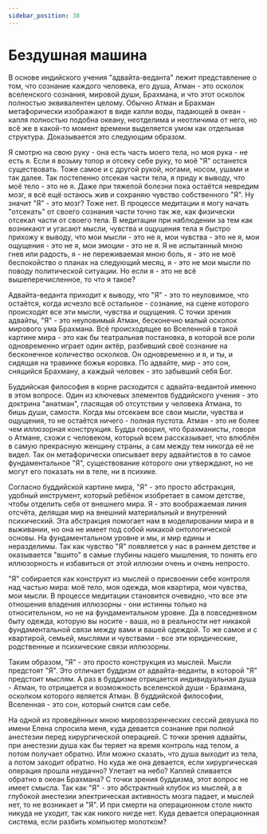 ```yaml
---
sidebar_position: 38
---
```


# Бездушная машина

В основе индийского учения "адвайта-веданта" лежит представление о том, что сознание каждого человека, его душа, Атман - это осколок вселенского сознания, мировой души, Брахмана, и что этот осколок полностью эквивалентен целому. Обычно Атман и Брахман метафорически изображают в виде капли воды, падающей в океан - капля полностью подобна океану, неотделима и неотличима от него, но всё же в какой-то момент времени выделяется умом как отдельная структура. Доказывается это следующим образом.

Я смотрю на свою руку - она есть часть моего тела, но моя рука - не есть я. Если я возьму топор и отсеку себе руку, то моё "Я" останется существовать. Тоже самое и с другой рукой, ногами, носом, ушами и так далее. Так постепенно отсекая части тела, я приду к выводу, что моё тело - это не я. Даже при тяжелой болезни пока остаётся невредим мозг, я всё ещё остаюсь жив и сохраняю чувство собственного "Я". Ну значит "Я" - это мозг? Тоже нет. В процессе медитации я могу начать "отсекать" от своего сознания части точно так же, как физически отсекал части от своего тела. В медитации при наблюдении за тем как возникают и угасают мысли, чувства и ощущения тела я быстро прихожу к выводу, что мои мысли - это не я, мои чувства - это не я, мои ощущения - это не я, мои эмоции - это не я. Я не испытанный мною гнев или радость, я - не переживаемая мною боль, я - это не моё беспокойство о планах на следующий месяц, я - это не мои мысли по поводу политической ситуации. Но если я - это не всё вышеперечисленное, то что я такое?

Адвайта-веданта приходит к выводу, что "Я" - это то неуловимое, что остаётся, когда исчезло всё остальное - сознание, на сцене которого происходят все эти мысли, чувства и ощущения. С точки зрения адвайты, "Я" - это неуловимый Атман, бесконечно малый осколок мирового ума Брахмана. Всё происходящее во Вселенной в такой картине мира - это как бы театральная постановка, в которой все роли одновременно играет один актёр, разбивший своё сознание на бесконечное количество осколков. Он одновременно и я, и ты, и сидящая на травинке божья коровка. По адвайте, мир - это сон, снящийся Брахману, а каждый человек - это забывший себя Бог.

Буддийская философия в корне расходится с адвайта-ведантой именно в этом вопросе. Один из ключевых элементов буддийского учения - это доктрина "анатман", гласящая об отсутствии у человека Атмана, то бишь души, самости. Когда мы отсекаем все свои мысли, чувства и ощущения, то не остаётся ничего - полная пустота. Атман - это не более чем иллюзорная конструкция. Будда говорил, что брахманисты, говоря о Атмане, схожи с человеком, который всем рассказывает, что влюблён в самую прекрасную женщину страны, а сам между тем никогда её не видел. Так он метафорически описывает веру адвайтистов в то самое фундаментальное "Я", существование которого они утверждают, но не могут его показать ни в теле, ни в психике.

Согласно буддийской картине мира, "Я" - это просто абстракция, удобный инструмент, который ребёнок изобретает в самом детстве, чтобы отделить себя от внешнего мира. Я - это воображаемая линия отсчёта, делящая мир на внешний материальный и внутренний психический. Эта абстракция помогает нам в моделировании мира и в выживании, но она не имеет под собой никакой онтологической основы. На фундаментальном уровне и мы, и мир едины и неразделимы. Так как чувство "Я" появляется у нас в раннем детстве и оказывается "вшито" в самые глубины нашего мышления, то понять его иллюзорность и избавиться от этой иллюзии очень и очень непросто.

"Я" собирается как конструкт из мыслей о присвоении себе контроля над частью мира: моё тело, моя одежда, моя квартира, мои чувства, мои мысли. В процессе медитации становится очевидно, что все эти отношения владения иллюзорны - они истинны только на относительном, но не на фундаментальном уровне. Да в повседневном быту одежда, которую вы носите - ваша, но в реальности нет никакой фундаментальной связи между вами и вашей одеждой. То же самое и с квартирой, семьей, мыслями и чувствами - все эти юридические, родственные и психические связи иллюзорны.

Таким образом, "Я" - это просто конструкция из мыслей. Мысли предстоят "Я". Это отличает буддизм от адвайта-веданты, в которой "Я" предстоит мыслям. А раз в буддизме отрицается индивидуальная душа - Атман, то отрицается и возможность вселенской души - Брахмана, осколком которого является Атман. В буддийской философии, Вселенная - это сон, который снится сам себе.

На одной из проведённых мною мировоззренческих сессий девушка по имени Елена спросила меня, куда девается сознание при полной анестезии перед хирургической операцией. С точки зрения адвайты, при анестезии душа как бы теряет на время контроль над телом, а потом получает обратно. Или можно сказать, что душа выходит из тела, а потом заходит обратно. Но куда же она девается, если хирургическая операция прошла неудачно? Улетает на небо? Каплей сливается обратно в океан Брахмана? С точки зрения буддизма, этот вопрос не имеет смысла. Так как "Я" - это абстрактный клубок из мыслей, а в глубокой анестезии электрическая активность мозга падает, и мыслей нет, то не возникает и "Я". И при смерти на операционном столе никто никуда не уходит, так как никого нигде нет. Куда девается операционная система, если разбить компьютер молотком?
